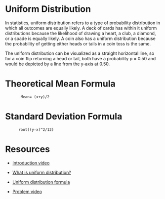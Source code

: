 # Uniform Distribution
In statistics, uniform distribution refers to a type of probability distribution in which all outcomes are equally likely. A deck of cards has within it uniform distributions because the likelihood of drawing a heart, a club, a diamond, or a spade is equally likely. A coin also has a uniform distribution because the probability of getting either heads or tails in a coin toss is the same.

The uniform distribution can be visualized as a straight horizontal line, so for a coin flip returning a head or tail, both have a probability p = 0.50 and would be depicted by a line from the y-axis at 0.50.

# Theoretical Mean Formula
           Mean= (x+y)/2

# Standard Deviation Formula
          root((y-x)^2/12)

# Resources
- [Introduction video](https://www.youtube.com/watch?v=-qt8CPIadWQ)

- [What is uniform distribution?](https://www.investopedia.com/terms/u/uniform-distribution.asp)

- [Uniform distribution formula](https://www.geeksforgeeks.org/uniform-distribution-formula/)

- [Problem video](https://www.youtube.com/watch?v=KfunVw-0AH0)

